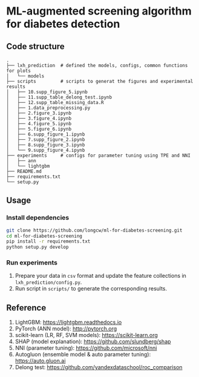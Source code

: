 # ML-augmented screening algorithm for diabetes detection

## Code structure
```
.
├── lxh_prediction  # defined the models, configs, common functions for plots
│   └── models
├── scripts         # scripts to generat the figures and experimental results
│   ├── 10.supp_figure_5.ipynb
│   ├── 11.supp_table_delong_test.ipynb
│   ├── 12.supp_table_missing_data.R
│   ├── 1.data_preprocessing.py
│   ├── 2.figure_3.ipynb
│   ├── 3.figure_4.ipynb
│   ├── 4.figure_5.ipynb
│   ├── 5.figure_6.ipynb
│   ├── 6.supp_figure_1.ipynb
│   ├── 7.supp_figure_2.ipynb
│   ├── 8.supp_figure_3.ipynb
│   └── 9.supp_figure_4.ipynb
├── experiments     # configs for parameter tuning using TPE and NNI
│   ├── ann
│   └── lightgbm
├── README.md
├── requirements.txt
└── setup.py
```

## Usage
### Install dependencies
```bash
git clone https://github.com/longcw/ml-for-diabetes-screening.git
cd ml-for-diabetes-screening
pip install -r requirements.txt
python setup.py develop
```

### Run experiments
1. Prepare your data in `csv` format and update the feature collections in `lxh_prediction/config.py`.
2. Run script in `scripts/` to generate the corresponding results.

## Reference
1. LightGBM: https://lightgbm.readthedocs.io
2. PyTorch (ANN model): http://pytorch.org
3. scikit-learn (LR, RF, SVM models): https://scikit-learn.org
4. SHAP (model explanation): https://github.com/slundberg/shap
5. NNI (parameter tuning): https://github.com/microsoft/nni
6. Autogluon (ensemble model & auto parameter tuning): https://auto.gluon.ai
7. Delong test: https://github.com/yandexdataschool/roc_comparison